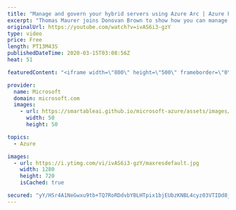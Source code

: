 ```yaml
---
title: "Manage and govern your hybrid servers using Azure Arc | Azure Friday"
excerpt: "Thomas Maurer joins Donovan Brown to show how you can manage and govern your Windows and Linux machines hosted outside of Azure on your corporate network or other cloud provider, similarly to how you manage native Azure virtual machines. When a hybrid machine is connected to Azure, it becomes a connected"
originalUrl: https://youtube.com/watch?v=ivAS6i3-gzY
type: video
price: Free
length: PT13M43S
publishedDateTime: 2020-03-15T03:08:56Z
heat: 51

featuredContent: "<iframe width=\"800\" height=\"500\" frameborder=\"0\" src=\"https://www.youtube.com/embed/ivAS6i3-gzY\" allow=\"accelerometer; autoplay; encrypted-media; gyroscope; picture-in-picture\" allowfullscreen></iframe>"

provider:
  name: Microsoft
  domain: microsoft.com
  images:
    - url: https://smartableai.github.io/microsoft-azure/assets/images/organizations/microsoft.com-50x50.jpg
      width: 50
      height: 50

topics:
  - Azure

images:
  - url: https://i.ytimg.com/vi/ivAS6i3-gzY/maxresdefault.jpg
    width: 1280
    height: 720
    isCached: true

secured: "yY/HSr4A1NeGwxu9tb+TQ7RoRDdvbYBLHTpix1bjEUbzKNBL4cyz03VTIDd8jPol6FzVSHwXrgUlvxDkfCSuPO3nRWXVgtjMX2h5jDXMBqKXYdPliglMQJ97i3q6inea3AsutzRaC/wEXtv6LmoKNeAeUyIoRFX5l2L6gjENKmsUZMxXCb96lci0eV0jDVpn6s5MwerIBiYvl7hlRB2FDF0zPyF5G5JTE4BqabqGfXRhVde31i49hhTMEll/Qk9SZNIAlhK171FGMOwMbCyKaxRd0utRQ8BpqNuwTk9t68zvNp05BVsk0wAV8XjZPb3KZ4xlnIaJvYvV+XaKyX3TQAlyHHJ7Qbc6QyIh/Ts5SkDfDnmCQJNjEyty2xR6ttXI1aRT92sIjOuV+ejejStng/7lOAHVj8sDgAgPQR8k4rM=;SOy3IBw/dezW/R7izcSJ6A=="
---
```


